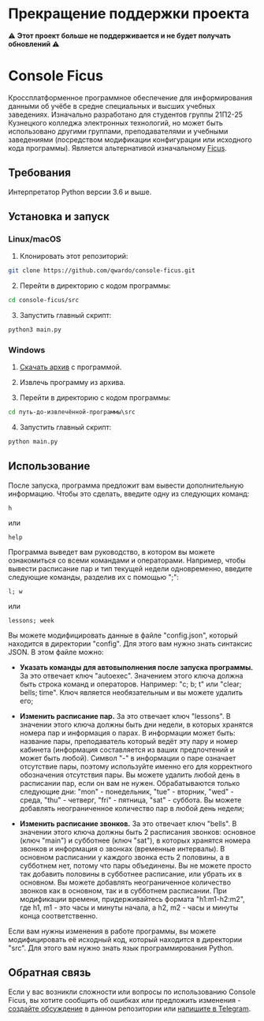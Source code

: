# Прекращение поддержки проекта
:warning: **Этот проект больше не поддерживается и не будет получать обновлений** :warning:

# Console Ficus
Кроссплатформенное программное обеспечение для информирования данными об учёбе в средне специальных и высших учебных заведениях. Изначально разработано для студентов группы 21П2-25 Кузнецкого колледжа электронных технологий, но может быть использовано другими группами, преподавателями и учебными заведениями (посредством модификации конфигурации или исходного кода программы). Является альтернативой изначальному [Ficus](https://github.com/tpmax179/tpmax179.github.io).

## Требования
Интерпретатор Python версии 3.6 и выше.

## Установка и запуск
### Linux/macOS
1. Клонировать этот репозиторий:

```bash
git clone https://github.com/qwardo/console-ficus.git
```

2. Перейти в директорию с кодом программы:

```bash
cd console-ficus/src
```

3. Запустить главный скрипт:

```bash
python3 main.py
```

### Windows
1. [Скачать архив](https://github.com/qwardo/console-ficus/archive/refs/heads/main.zip) с программой.

2. Извлечь программу из архива.

3. Перейти в директорию с кодом программы:

```cmd
cd путь-до-извлечённой-программы\src
```

4. Запустить главный скрипт:

```cmd
python main.py
```

## Использование
После запуска, программа предложит вам вывести дополнительную информацию. Чтобы это сделать, введите одну из следующих команд:

```
h
```

или

```
help
```

Программа выведет вам руководство, в котором вы можете ознакомиться со всеми командами и операторами. Например, чтобы вывести расписание пар и тип текущей недели одновременно, введите следующие команды, разделив их с помощью ";":

```
l; w
```

или

```
lessons; week
```

Вы можете модифицировать данные в файле "config.json", который находится в директории "config". Для этого вам нужно знать синтаксис JSON. В этом файле можно:

- **Указать команды для автовыполнения после запуска программы.** За это отвечает ключ "autoexec". Значением этого ключа должна быть строка команд и операторов. Например: "c; b; t" или "clear; bells; time". Ключ является необязательным и вы можете удалить его;

- **Изменить расписание пар.** За это отвечает ключ "lessons". В значении этого ключа должны быть дни недели, в которых хранятся номера пар и информация о парах. В информации может быть: название пары, преподаватель который ведёт эту пару и номер кабинета (информация составляется из ваших предпочтений и может быть любой). Символ "-" в информации о паре означает отсутствие пары, поэтому используйте именно его для корректного обозначения отсутствия пары. Вы можете удалить любой день в расписании пар, если он вам не нужен. Обрабатываются только следующие дни: "mon" - понедельник, "tue" - вторник, "wed" - среда, "thu" - четверг, "fri" - пятница, "sat" - суббота. Вы можете добавлять неограниченное количество пар в любой день недели;

- **Изменить расписание звонков.** За это отвечает ключ "bells". В значении этого ключа должны быть 2 расписания звонков: основное (ключ "main") и субботнее (ключ "sat"), в которых хранятся номера звонков и информация о звонках (временные интервалы). В основном расписании у каждого звонка есть 2 половины, а в субботнем нет, потому что пары объединены. Вы не можете просто так добавить половины в субботнее расписание, или убрать их в основном. Вы можете добавлять неограниченное количество звонков как в основном, так и в субботнем расписании. При модификации времени, придерживайтесь формата "h1:m1-h2:m2", где h1, m1 - это часы и минуты начала, а h2, m2 - часы и минуты конца соответственно.

Если вам нужны изменения в работе программы, вы можете модифицировать её исходный код, который находится в директории "src". Для этого вам нужно знать язык программирования Python.

## Обратная связь
Если у вас возникли сложности или вопросы по использованию Console Ficus, вы хотите сообщить об ошибках или предложить изменения - [создайте обсуждение](https://github.com/qwardo/console-ficus/issues/new/choose) в данном репозитории или [напишите в Telegram](https://t.me/odrawq).
